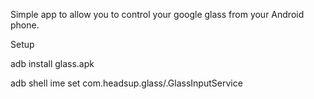 

Simple app to allow you to control your google glass from your Android phone.

Setup

adb install glass.apk

adb shell ime set com.headsup.glass/.GlassInputService


